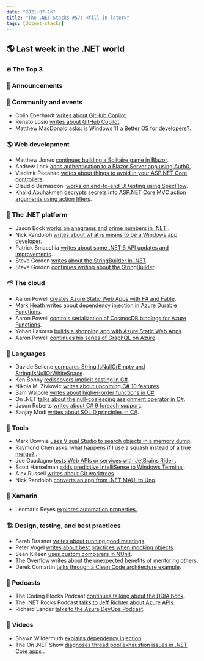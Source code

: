 ```yaml
---
date: "2021-07-16"
title: "The .NET Stacks #57: <fill in later>"
tags: [dotnet-stacks]
---
```


## 🌎 Last week in the .NET world

### 🔥 The Top 3

### 📢 Announcements


### 📅 Community and events

- Colin Eberhardt [writes about GitHub Copilot](https://blog.scottlogic.com/2021/07/03/github-copilot-first-thoughts.html).
- Renato Losio [writes about GitHub Copilot](https://www.infoq.com/news/2021/07/github-copilot-pair-programmming/).
- Matthew MacDonald asks: [is Windows 11 a Better OS for developers?](https://medium.com/young-coder/is-windows-11-a-better-os-for-developers-ea268aa510a4).

### 🌎 Web development

- Matthew Jones [continues building a Solitaire game in Blazor](https://exceptionnotfound.net/solitaire-in-blazor-part-5-double-click-shortcut-and-autocomplete/).
- Andrew Lock [adds authentication to a Blazor Server app using Auth0
](https://andrewlock.net/adding-authentication-to-a-blazor-server-app-using-auth0/).
- Vladimir Pecanac [writes about things to avoid in your ASP.NET Core controllers](https://code-maze.com/ten-things-avoid-aspnetcore-controllers/).
- Claudio Bernasconi [works on end-to-end UI testing using SpecFlow](https://www.claudiobernasconi.ch/2021/07/09/end-to-end-ui-testing-using-specflow/).
- Khalid Abuhakmeh [decrypts secrets into ASP.NET Core MVC action arguments using action filters](https://khalidabuhakmeh.com/decrypt-secrets-into-aspnet-core-mvc-action-arguments-using-action-filters).

### 🥅 The .NET platform

- Jason Bock [works on anagrams and prime numbers in .NET
](https://medium.com/rocket-mortgage-technology-blog/anagrams-and-prime-numbers-20ba440704b0).
- Nick Randolph [writes about what is means to be a Windows app developer](https://nicksnettravels.builttoroam.com/i-am-a-windows-app-developer/).
- Patrick Smacchia [writes about some .NET 6 API updates and improvements](https://blog.ndepend.com/top-10-new-net-6-0-api/).
- Steve Gordon [writes about the StringBuilder in .NET](https://www.stevejgordon.co.uk/how-does-the-stringbuilder-work-in-dotnet-part-1).
- Steve Gordon [continues writing about the StringBuilder](https://www.stevejgordon.co.uk/how-does-the-stringbuilder-work-in-dotnet-part-2).

### ⛅ The cloud

- Aaron Powell [creates Azure Static Web Apps with F# and Fable](https://www.aaron-powell.com/posts/2021-07-09-creating-static-web-apps-with-fsharp-and-fable/).
- Mark Heath [writes about dependency injection in Azure Durable Functions](https://markheath.net/post/durable-functions-di).
- Aaron Powell [controls serialization of CosmosDB bindings for Azure Functions](https://www.aaron-powell.com/posts/2021-07-09-controlling-serialisation-of-cosmosdb-bindings-for-azure-functions/).
- Yohan Lasorsa [builds a shopping app with Azure Static Web Apps](http://azpodcast.azurewebsites.net/post/Episode-384-Safe-Deployment-Practices).
- Aaron Powell [continues his series of GraphQL on Azure](https://www.aaron-powell.com/posts/2021-07-05-graphql-on-azure-part-7-server-side-authentication/).

### 📔 Languages

- Davide Bellone [compares String.IsNullOrEmpty and String.IsNullOrWhiteSpace](https://www.code4it.dev/csharptips/string-isnullorempty-isnullorwhitespace).
- Ken Bonny [rediscovers implicit casting in C#](https://kenbonny.net/rediscovering-implicit-casting-1).
- Nikola M. Zivkovic [writes about upcoming C# 10 features](https://rubikscode.net/2021/07/05/c-10-top-5-new-features-in-the-upcoming-c-version/).
- Sam Walpole [writes about higher-order functions in C#](https://hackernoon.com/higher-order-functions-in-c-a-practical-example-ae6t35t7?source=rss).
- On .NET [talks about the null-coalescing assignment operator in C#](https://channel9.msdn.com/Shows/On-NET/C-Language-Highlights-Null-Coalescing-Assignment).
- Jason Roberts [writes about C# 9 foreach support](http://dontcodetired.com/blog/post/ICYMI-C-9-New-Features-Adding-foreach-Support-To-Any-Type).
- Sanjay Modi [writes about SOLID principles in C#](https://procodeguide.com/design/solid-principles-with-csharp-net-core/).

### 🔧 Tools

- Mark Downie [uses Visual Studio to search objects in a memory dump](https://www.poppastring.com/blog/using-visual-studio-to-search-objects-in-a-memory-dump).
- Raymond Chen asks: [what happens if I use a squash instead of a true merge?
](https://devblogs.microsoft.com/oldnewthing/20210706-00/?p=105406).
- Joe Guadagno [tests Web APIs or services with JetBrains Rider
](https://www.josephguadagno.net/2021/07/05/testing-web-apis-or-services-with-jetbrains-rider).
- Scott Hanselman [adds predictive IntelliSense to Windows Terminal](https://www.hanselman.com/blog/adding-predictive-intellisense-to-my-windows-terminal-powershell-prompt-with-psreadline).
- Alex Russell [writes about Git worktrees](https://infrequently.org/2021/07/worktrees-step-by-step/).
- Nick Randolph [converts an app from .NET MAUI to Uno](https://nicksnettravels.builttoroam.com/uno-weathertwentyone/).

### 📱 Xamarin

- Leomaris Reyes [explores automation properties ](https://askxammy.com/exploring-automation-properties-in-xamarin-forms/).

### 🏗 Design, testing, and best practices

- Sarah Drasner [writes about running good meetings](https://css-tricks.com/good-meetings/).
- Peter Vogel [writes about best practices when mocking objects](https://www.telerik.com/blogs/mocking-101-first-principles-building-mock-objects).
- Sean Killeen [uses custom comparers in NUnit](https://seankilleen.com/2021/07/custom-comparers-in-nunit/).
- The Overflow writes about [the unexpected benefits of mentoring others](https://stackoverflow.blog/2021/07/07/the-unexpected-benefits-of-mentoring-others/).
- Derek Comartin [talks through a Clean Code architecture example](https://codeopinion.com/clean-architecture-example-breakdown/).

### 🎤 Podcasts

- The Coding Blocks Podcast [continues talking about the DDIA book](https://www.codingblocks.net/podcast/designing-data-intensive-applications-leaderless-replication/).
- The .NET Rocks Podcast [talks to Jeff Richter about Azure APIs](https://www.dotnetrocks.com/default.aspx?ShowNum=1747).
- Richard Lander [talks to the Azure DevOps Podcast](http://azuredevopspodcast.clear-measure.com/richard-lander-on-the-new-net-platform-episode-148).

### 🎥 Videos

- Shawn Wildermuth [explains dependency injection](https://wildermuth.com/2021/07/05/Coding-Shorts-Dependency-Injection-Explained).
- The On .NET Show [diagnoses thread pool exhaustion issues in .NET Core apps
](https://channel9.msdn.com/Shows/On-NET/Diagnosing-thread-pool-exhaustion-issues-in-NET-Core-apps).

